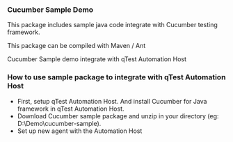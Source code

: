 ### Cucumber Sample Demo 

This package includes sample java code integrate with Cucumber testing framework.

This package can be compiled with Maven / Ant

Cucumber Sample demo integrate with qTest Automation Host

### How to use sample package to integrate with qTest Automation Host
- First, setup qTest Automation Host. And install Cucumber for Java framework in qTest Automation Host.
- Download Cucumber sample package and unzip in your directory (eg: D:\Demo\cucumber-sample).
- Set up new agent with the Automation Host